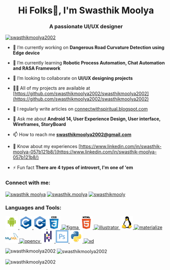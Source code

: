 <h1 align="center">Hi Folks👋, I'm Swasthik Moolya</h1>
<h3 align="center">A passionate UI/UX designer</h3>

<p align="left"> <a href="https://github.com/ryo-ma/github-profile-trophy"><img src="https://github-profile-trophy.vercel.app/?username=swasthikmoolya2002" alt="swasthikmoolya2002" /></a> </p>

- 🔭 I’m currently working on **Dangerous Road Curvature Detection using Edge device**

- 🌱 I’m currently learning **Robotic Process Automation, Chat Automation and RASA Framework**

- 👯 I’m looking to collaborate on **UI/UX designing projects**

- 👨‍💻 All of my projects are available at [https://github.com/swasthikmoolya2002/swasthikmoolya2002](https://github.com/swasthikmoolya2002/swasthikmoolya2002)

- 📝 I regularly write articles on [connectwithspiritual.blogspot.com](connectwithspiritual.blogspot.com)

- 💬 Ask me about **Android 14, User Experience Design, User interface, Wireframes, StoryBoard**

- 📫 How to reach me **swasthikmoolya2002@gmail.com**

- 📄 Know about my experiences [https://www.linkedin.com/in/swasthik-moolya-057b121b8/](https://www.linkedin.com/in/swasthik-moolya-057b121b8/)

- ⚡ Fun fact **There are 4 types of introvert, I'm one of 'em**

<h3 align="left">Connect with me:</h3>
<p align="left">
<a href="https://linkedin.com/in/swasthik moolya" target="blank"><img align="center" src="https://raw.githubusercontent.com/rahuldkjain/github-profile-readme-generator/master/src/images/icons/Social/linked-in-alt.svg" alt="swasthik moolya" height="30" width="40" /></a>
<a href="https://instagram.com/swasthik.moolya" target="blank"><img align="center" src="https://raw.githubusercontent.com/rahuldkjain/github-profile-readme-generator/master/src/images/icons/Social/instagram.svg" alt="swasthik.moolya" height="30" width="40" /></a>
<a href="https://www.codechef.com/users/swasthikmooly" target="blank"><img align="center" src="https://cdn.jsdelivr.net/npm/simple-icons@3.1.0/icons/codechef.svg" alt="swasthikmooly" height="30" width="40" /></a>
</p>

<h3 align="left">Languages and Tools:</h3>
<p align="left"> <a href="https://developer.android.com" target="_blank" rel="noreferrer"> <img src="https://raw.githubusercontent.com/devicons/devicon/master/icons/android/android-original-wordmark.svg" alt="android" width="40" height="40"/> </a> <a href="https://www.cprogramming.com/" target="_blank" rel="noreferrer"> <img src="https://raw.githubusercontent.com/devicons/devicon/master/icons/c/c-original.svg" alt="c" width="40" height="40"/> </a> <a href="https://www.w3schools.com/cpp/" target="_blank" rel="noreferrer"> <img src="https://raw.githubusercontent.com/devicons/devicon/master/icons/cplusplus/cplusplus-original.svg" alt="cplusplus" width="40" height="40"/> </a> <a href="https://www.w3schools.com/css/" target="_blank" rel="noreferrer"> <img src="https://raw.githubusercontent.com/devicons/devicon/master/icons/css3/css3-original-wordmark.svg" alt="css3" width="40" height="40"/> </a> <a href="https://www.figma.com/" target="_blank" rel="noreferrer"> <img src="https://www.vectorlogo.zone/logos/figma/figma-icon.svg" alt="figma" width="40" height="40"/> </a> <a href="https://www.w3.org/html/" target="_blank" rel="noreferrer"> <img src="https://raw.githubusercontent.com/devicons/devicon/master/icons/html5/html5-original-wordmark.svg" alt="html5" width="40" height="40"/> </a> <a href="https://www.adobe.com/in/products/illustrator.html" target="_blank" rel="noreferrer"> <img src="https://www.vectorlogo.zone/logos/adobe_illustrator/adobe_illustrator-icon.svg" alt="illustrator" width="40" height="40"/> </a> <a href="https://www.linux.org/" target="_blank" rel="noreferrer"> <img src="https://raw.githubusercontent.com/devicons/devicon/master/icons/linux/linux-original.svg" alt="linux" width="40" height="40"/> </a> <a href="https://materializecss.com/" target="_blank" rel="noreferrer"> <img src="https://raw.githubusercontent.com/prplx/svg-logos/5585531d45d294869c4eaab4d7cf2e9c167710a9/svg/materialize.svg" alt="materialize" width="40" height="40"/> </a> <a href="https://www.mysql.com/" target="_blank" rel="noreferrer"> <img src="https://raw.githubusercontent.com/devicons/devicon/master/icons/mysql/mysql-original-wordmark.svg" alt="mysql" width="40" height="40"/> </a> <a href="https://opencv.org/" target="_blank" rel="noreferrer"> <img src="https://www.vectorlogo.zone/logos/opencv/opencv-icon.svg" alt="opencv" width="40" height="40"/> </a> <a href="https://pandas.pydata.org/" target="_blank" rel="noreferrer"> <img src="https://raw.githubusercontent.com/devicons/devicon/2ae2a900d2f041da66e950e4d48052658d850630/icons/pandas/pandas-original.svg" alt="pandas" width="40" height="40"/> </a> <a href="https://www.photoshop.com/en" target="_blank" rel="noreferrer"> <img src="https://raw.githubusercontent.com/devicons/devicon/master/icons/photoshop/photoshop-line.svg" alt="photoshop" width="40" height="40"/> </a> <a href="https://www.python.org" target="_blank" rel="noreferrer"> <img src="https://raw.githubusercontent.com/devicons/devicon/master/icons/python/python-original.svg" alt="python" width="40" height="40"/> </a> <a href="https://www.adobe.com/products/xd.html" target="_blank" rel="noreferrer"> <img src="https://cdn.worldvectorlogo.com/logos/adobe-xd.svg" alt="xd" width="40" height="40"/> </a> </p>

<p><img align="left" src="https://github-readme-stats.vercel.app/api/top-langs?username=swasthikmoolya2002&show_icons=true&locale=en&layout=compact" alt="swasthikmoolya2002" /></p>

<p>&nbsp;<img align="center" src="https://github-readme-stats.vercel.app/api?username=swasthikmoolya2002&show_icons=true&locale=en" alt="swasthikmoolya2002" /></p>

<p><img align="center" src="https://github-readme-streak-stats.herokuapp.com/?user=swasthikmoolya2002&" alt="swasthikmoolya2002" /></p>
